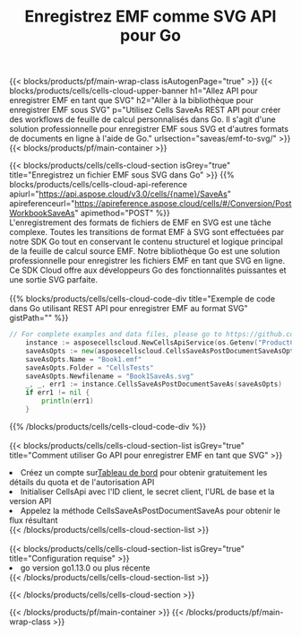 ﻿---
title:  Enregistrez EMF comme SVG API pour Go
description:  API Cloud et SDK pour Microsoft Excel et OpenOffice Calc. Convertir une feuille de calcul en un autre format de fichier.
url: /fr/go/saveas/emf-to-svg/
---
{{< blocks/products/pf/main-wrap-class isAutogenPage="true" >}}
{{< blocks/products/cells/cells-cloud-upper-banner h1="Allez API pour enregistrer EMF en tant que SVG" h2="Aller à la bibliothèque pour enregistrer EMF sous SVG" p="Utilisez Cells SaveAs REST API pour créer des workflows de feuille de calcul personnalisés dans Go. Il s\'agit d\'une solution professionnelle pour enregistrer EMF sous SVG et d\'autres formats de documents en ligne à l\'aide de Go." urlsection="saveas/emf-to-svg/" >}}
{{< blocks/products/pf/main-container >}}

{{< blocks/products/cells/cells-cloud-section isGrey="true" title="Enregistrez un fichier EMF sous SVG dans Go" >}}
{{% blocks/products/cells/cells-cloud-api-reference apiurl="https://api.aspose.cloud/v3.0/cells/{name}/SaveAs" apireferenceurl="https://apireference.aspose.cloud/cells/#/Conversion/PostWorkbookSaveAs" apimethod="POST" %}}
<br/>
L'enregistrement des formats de fichiers de EMF en SVG est une tâche complexe. Toutes les transitions de format EMF à SVG sont effectuées par notre SDK Go tout en conservant le contenu structurel et logique principal de la feuille de calcul source EMF. Notre bibliothèque Go est une solution professionnelle pour enregistrer les fichiers EMF en tant que SVG en ligne. Ce SDK Cloud offre aux développeurs Go des fonctionnalités puissantes et une sortie SVG parfaite.
<br/>
<br/>
{{% blocks/products/cells/cells-cloud-code-div title="Exemple de code dans Go utilisant REST API pour enregistrer EMF au format SVG" gistPath="" %}}
  
```go
// For complete examples and data files, please go to https://github.com/aspose-cells-cloud/aspose-cells-cloud-go/
    instance := asposecellscloud.NewCellsApiService(os.Getenv("ProductClientId"), os.Getenv("ProductClientSecret"))
    saveAsOpts := new(asposecellscloud.CellsSaveAsPostDocumentSaveAsOpts)
    saveAsOpts.Name = "Book1.emf"
    saveAsOpts.Folder = "CellsTests"
    saveAsOpts.Newfilename = "Book1SaveAs.svg"
    _, _, err1 := instance.CellsSaveAsPostDocumentSaveAs(saveAsOpts)
    if err1 != nil {
	    println(err1)
    }
```
  
{{% /blocks/products/cells/cells-cloud-code-div %}}
<br/>
<br/>
{{< blocks/products/cells/cells-cloud-section-list isGrey="true" title="Comment utiliser Go API pour enregistrer EMF en tant que SVG" >}}
<li> Créez un compte sur<a href="https://dashboard.aspose.cloud/">Tableau de bord</a> pour obtenir gratuitement les détails du quota et de l'autorisation API</li>
<li>Initialiser CellsApi avec l'ID client, le secret client, l'URL de base et la version API</li>
<li>Appelez la méthode CellsSaveAsPostDocumentSaveAs pour obtenir le flux résultant</li>
{{< /blocks/products/cells/cells-cloud-section-list >}}
<br/>
<br/>
{{< blocks/products/cells/cells-cloud-section-list isGrey="true" title="Configuration requise" >}}
<li>go version go1.13.0 ou plus récente</li>
{{< /blocks/products/cells/cells-cloud-section-list >}}

{{< /blocks/products/cells/cells-cloud-section >}}

{{< /blocks/products/pf/main-container >}}
{{< /blocks/products/pf/main-wrap-class >}}
